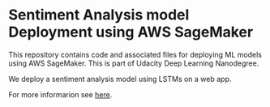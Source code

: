 # Sentiment Analysis model Deployment using AWS SageMaker

This repository contains code and associated files for deploying ML models using AWS SageMaker. This is part of Udacity Deep Learning Nanodegree.

We deploy a sentiment analysis model using LSTMs on a web app.

For more informarion see [here](https://github.com/udacity/sagemaker-deployment/blob/master/README.md).
